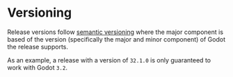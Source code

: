 # Versioning

Release versions follow [semantic versioning](https://semver.org/) where the major component is based of the version (specifically the major and minor component) of Godot the release supports.

As an example, a release with a version of `32.1.0` is only guaranteed to work with Godot `3.2`.